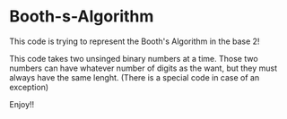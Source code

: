 # Booth-s-Algorithm

This code is trying to represent the Booth's Algorithm in the base 2!

This code takes two unsinged binary numbers at a time. Those two numbers can have whatever number of digits as the want, but they must always have the same lenght. (There is a special code in case of an exception)

Enjoy!!
